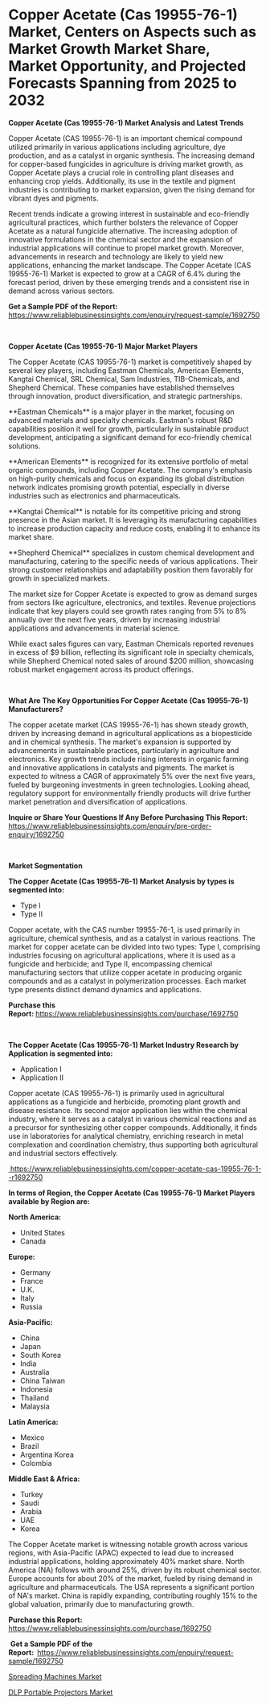 <p><h1>Copper Acetate (Cas 19955-76-1) Market, Centers on Aspects such as Market Growth Market Share, Market Opportunity, and Projected Forecasts Spanning from 2025 to 2032</h1></p><p><strong>Copper Acetate (Cas 19955-76-1) Market Analysis and Latest Trends</strong></p>
<p><p>Copper Acetate (CAS 19955-76-1) is an important chemical compound utilized primarily in various applications including agriculture, dye production, and as a catalyst in organic synthesis. The increasing demand for copper-based fungicides in agriculture is driving market growth, as Copper Acetate plays a crucial role in controlling plant diseases and enhancing crop yields. Additionally, its use in the textile and pigment industries is contributing to market expansion, given the rising demand for vibrant dyes and pigments.</p><p>Recent trends indicate a growing interest in sustainable and eco-friendly agricultural practices, which further bolsters the relevance of Copper Acetate as a natural fungicide alternative. The increasing adoption of innovative formulations in the chemical sector and the expansion of industrial applications will continue to propel market growth. Moreover, advancements in research and technology are likely to yield new applications, enhancing the market landscape. The Copper Acetate (CAS 19955-76-1) Market is expected to grow at a CAGR of 6.4% during the forecast period, driven by these emerging trends and a consistent rise in demand across various sectors.</p></p>
<p><strong>Get a Sample PDF of the Report:&nbsp;</strong> <a href="https://www.reliablebusinessinsights.com/enquiry/request-sample/1692750?utm_campaign=60&utm_medium=2&utm_source=Github&utm_content=ia&utm_term=08012025&utm_id=copper-acetate-cas-19955-76-1">https://www.reliablebusinessinsights.com/enquiry/request-sample/1692750</a></p>
<p>&nbsp;</p>
<p><strong>Copper Acetate (Cas 19955-76-1) Major Market Players</strong></p>
<p><p>The Copper Acetate (CAS 19955-76-1) market is competitively shaped by several key players, including Eastman Chemicals, American Elements, Kangtai Chemical, SRL Chemical, Sam Industries, TIB-Chemicals, and Shepherd Chemical. These companies have established themselves through innovation, product diversification, and strategic partnerships.</p><p>**Eastman Chemicals** is a major player in the market, focusing on advanced materials and specialty chemicals. Eastman's robust R&D capabilities position it well for growth, particularly in sustainable product development, anticipating a significant demand for eco-friendly chemical solutions.</p><p>**American Elements** is recognized for its extensive portfolio of metal organic compounds, including Copper Acetate. The company's emphasis on high-purity chemicals and focus on expanding its global distribution network indicates promising growth potential, especially in diverse industries such as electronics and pharmaceuticals.</p><p>**Kangtai Chemical** is notable for its competitive pricing and strong presence in the Asian market. It is leveraging its manufacturing capabilities to increase production capacity and reduce costs, enabling it to enhance its market share.</p><p>**Shepherd Chemical** specializes in custom chemical development and manufacturing, catering to the specific needs of various applications. Their strong customer relationships and adaptability position them favorably for growth in specialized markets.</p><p>The market size for Copper Acetate is expected to grow as demand surges from sectors like agriculture, electronics, and textiles. Revenue projections indicate that key players could see growth rates ranging from 5% to 8% annually over the next five years, driven by increasing industrial applications and advancements in material science. </p><p>While exact sales figures can vary, Eastman Chemicals reported revenues in excess of $9 billion, reflecting its significant role in specialty chemicals, while Shepherd Chemical noted sales of around $200 million, showcasing robust market engagement across its product offerings.</p></p>
<p>&nbsp;</p>
<p><strong>What Are The Key Opportunities For Copper Acetate (Cas 19955-76-1) Manufacturers?</strong></p>
<p><p>The copper acetate market (CAS 19955-76-1) has shown steady growth, driven by increasing demand in agricultural applications as a biopesticide and in chemical synthesis. The market's expansion is supported by advancements in sustainable practices, particularly in agriculture and electronics. Key growth trends include rising interests in organic farming and innovative applications in catalysts and pigments. The market is expected to witness a CAGR of approximately 5% over the next five years, fueled by burgeoning investments in green technologies. Looking ahead, regulatory support for environmentally friendly products will drive further market penetration and diversification of applications.</p></p>
<p><strong>Inquire or Share Your Questions If Any Before Purchasing This Report:</strong> <a href="https://www.reliablebusinessinsights.com/enquiry/pre-order-enquiry/1692750?utm_campaign=60&utm_medium=2&utm_source=Github&utm_content=ia&utm_term=08012025&utm_id=copper-acetate-cas-19955-76-1">https://www.reliablebusinessinsights.com/enquiry/pre-order-enquiry/1692750</a></p>
<p>&nbsp;</p>
<p><strong>Market Segmentation</strong></p>
<p><strong>The Copper Acetate (Cas 19955-76-1) Market Analysis by types is segmented into:</strong></p>
<p><ul><li>Type I</li><li>Type II</li></ul></p>
<p><p>Copper acetate, with the CAS number 19955-76-1, is used primarily in agriculture, chemical synthesis, and as a catalyst in various reactions. The market for copper acetate can be divided into two types: Type I, comprising industries focusing on agricultural applications, where it is used as a fungicide and herbicide; and Type II, encompassing chemical manufacturing sectors that utilize copper acetate in producing organic compounds and as a catalyst in polymerization processes. Each market type presents distinct demand dynamics and applications.</p></p>
<p><strong>Purchase this Report:&nbsp;</strong><a href="https://www.reliablebusinessinsights.com/purchase/1692750?utm_campaign=60&utm_medium=2&utm_source=Github&utm_content=ia&utm_term=08012025&utm_id=copper-acetate-cas-19955-76-1">https://www.reliablebusinessinsights.com/purchase/1692750</a></p>
<p>&nbsp;</p>
<p><strong>The Copper Acetate (Cas 19955-76-1) Market Industry Research by Application is segmented into:</strong></p>
<p><ul><li>Application I</li><li>Application II</li></ul></p>
<p><p>Copper acetate (CAS 19955-76-1) is primarily used in agricultural applications as a fungicide and herbicide, promoting plant growth and disease resistance. Its second major application lies within the chemical industry, where it serves as a catalyst in various chemical reactions and as a precursor for synthesizing other copper compounds. Additionally, it finds use in laboratories for analytical chemistry, enriching research in metal complexation and coordination chemistry, thus supporting both agricultural and industrial sectors effectively.</p></p>
<p><a href="https://www.reliablebusinessinsights.com/copper-acetate-cas-19955-76-1--r1692750?utm_campaign=60&utm_medium=2&utm_source=Github&utm_content=ia&utm_term=08012025&utm_id=copper-acetate-cas-19955-76-1">&nbsp;https://www.reliablebusinessinsights.com/copper-acetate-cas-19955-76-1--r1692750</a></p>
<p><strong>In terms of Region, the Copper Acetate (Cas 19955-76-1) Market Players available by Region are:</strong></p>
<p>
    <p> <strong> North America: </strong>
        <ul>
            <li>United States</li>
            <li>Canada</li>
        </ul>
        </p> 
    <p> <strong> Europe: </strong>
        <ul>
            <li>Germany</li>
            <li>France</li>
            <li>U.K.</li>
            <li>Italy</li>
            <li>Russia</li>
        </ul>
        </p> 
    <p> <strong> Asia-Pacific: </strong>
        <ul>
            <li>China</li>
            <li>Japan</li>
            <li>South Korea</li>
            <li>India</li>
            <li>Australia</li>
            <li>China Taiwan</li>
            <li>Indonesia</li>
            <li>Thailand</li>
            <li>Malaysia</li>
        </ul>
        </p> 
    <p> <strong> Latin America: </strong>
        <ul>
            <li>Mexico</li>
            <li>Brazil</li>
            <li>Argentina Korea</li>
            <li>Colombia</li>
        </ul>
        </p> 
    <p> <strong> Middle East & Africa: </strong>
        <ul>
            <li>Turkey</li>
            <li>Saudi</li>
            <li>Arabia</li>
            <li>UAE</li>
            <li>Korea</li>
        </ul>
    </p>
    </p>
<p><p>The Copper Acetate market is witnessing notable growth across various regions, with Asia-Pacific (APAC) expected to lead due to increased industrial applications, holding approximately 40% market share. North America (NA) follows with around 25%, driven by its robust chemical sector. Europe accounts for about 20% of the market, fueled by rising demand in agriculture and pharmaceuticals. The USA represents a significant portion of NA's market. China is rapidly expanding, contributing roughly 15% to the global valuation, primarily due to manufacturing growth.</p></p>
<p><strong>Purchase this Report: </strong><a href="https://www.reliablebusinessinsights.com/purchase/1692750?utm_campaign=60&utm_medium=2&utm_source=Github&utm_content=ia&utm_term=08012025&utm_id=copper-acetate-cas-19955-76-1">https://www.reliablebusinessinsights.com/purchase/1692750</a></p>
<p>&nbsp;<strong>Get a Sample PDF of the Report:&nbsp;&nbsp;</strong><a href="https://www.reliablebusinessinsights.com/enquiry/request-sample/1692750?utm_campaign=60&utm_medium=2&utm_source=Github&utm_content=ia&utm_term=08012025&utm_id=copper-acetate-cas-19955-76-1">https://www.reliablebusinessinsights.com/enquiry/request-sample/1692750</a></p>
<p><strong></strong></p>
<p><p><a href="https://github.com/carendesrochers299/Market-Research-Report-List-1/blob/main/spreading-machines-market.md?utm_campaign=60&utm_medium=2&utm_source=Github&utm_content=ia&utm_term=08012025&utm_id=copper-acetate-cas-19955-76-1">Spreading Machines Market</a></p><p><a href="https://github.com/chaturberville8181/Market-Research-Report-List-1/blob/main/dlp-portable-projectors-market.md?utm_campaign=60&utm_medium=2&utm_source=Github&utm_content=ia&utm_term=08012025&utm_id=copper-acetate-cas-19955-76-1">DLP Portable Projectors Market</a></p></p>